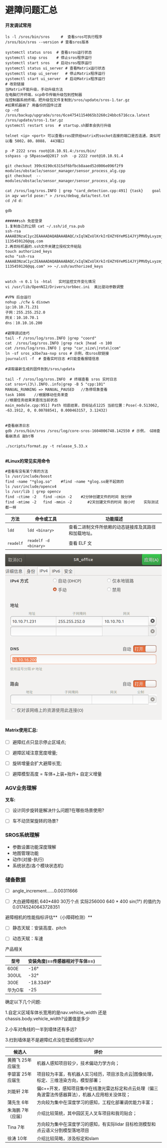 # 避障问题汇总

#### **开发调试常用**

```shell
ls -l /sros/bin/sros     #  查看sros可执行程序
/sros/bin/sros --version # 查看sros版本

systemctl status sros  # 查看sros运行状态
systemctl stop sros    # 停止sros程序运行
systemctl start sros   # 启动sros程序运行
systemctl status ui_server # 查看Matrix运行状态
systemctl stop ui_server   # 停止Matrix程序运行
systemctl start ui_server  # 启动Matrix程序运行
# 改软链接
当Matrix不能升级，手动升级方法
在电脑打开终端，scp命令传输升级包到控制器
在控制器系统终端，把升级包文件复制到/sros/update/sros-1.tar.gz
#如果机器崩了 用备份的固件过渡
cp -rd /sros/backup/upgrade/sros/6ce47541154065b3260c24bbc6716cca.latest  /sros/update/sros-1.tar.gz
systemctl restart sros  # startup.sh脚本会执行升级

telnet <ip> <port> 可以查看sros提供给matrix的socket连接的端口是否连通，类似可以看 5002，80，8088， 443端口

p -P 2222 sros root@10.10.91.4:/sros/bin/
sshpass -p SRpasswd@2017 ssh  -p 2222 root@10.10.91.4

git checkout 399c6190c6315df6bfbcb8aaed52d006e096f2f9 modules/obstacle/sensor_manager/sensor_process_alg.cpp
git checkout  -- modules/obstacle/sensor_manager/sensor_process_alg.cpp

cat /sros/log/sros.INFO | grep "card_detection.cpp:491] {task}    goal in agv world pose:" > /sros/debug_data/test.txt
cd /d d:   

gdb

######ssh 免密登录
1.复制自己的公钥 cat ~/.ssh/id_rsa.pub
ssh-rsa AAAAB3NzaC1yc2EAAAADAQABAAABAQC/xIqlWZxUlKrkIrEHZY6YeMS14JYjPMVDyLvyzmjQFt8HtTTbe0KcsTrkUSlyZt4e/GAgDiRfZBU2lTRvbbD/wSwoPUuooHJjWL7wQpBeVsLMG4QXEWrCRUV1aLo68nfyVFMieEtlUE2gWIu+xGZ7JHDGX6JZAAeVtNE87jzA3GtIN8V6Wu3hk13XYH81eF6XV+F250V8WOjUIRpiN2u0pqCBc5fKLFw+KYJvvi4X8dExEB8BrlrHOmB+7/OFx85yHppNYtYLQpX/oZFsHLF9RqcAE6SrtHlJ/6C9sB46nwzRPaoSm75qMKBFWqALwB+Oq9T6yMgbXMOpBnqaTDET 1135459126@qq.com
2.再目标机器的.ssh文件夹建立授权文件粘贴
touch authorized_keys
echo "ssh-rsa AAAAB3NzaC1yc2EAAAADAQABAAABAQC/xIqlWZxUlKrkIrEHZY6YeMS14JYjPMVDyLvyzmjQFt8HtTTbe0KcsTrkUSlyZt4e/GAgDiRfZBU2lTRvbbD/wSwoPUuooHJjWL7wQpBeVsLMG4QXEWrCRUV1aLo68nfyVFMieEtlUE2gWIu+xGZ7JHDGX6JZAAeVtNE87jzA3GtIN8V6Wu3hk13XYH81eF6XV+F250V8WOjUIRpiN2u0pqCBc5fKLFw+KYJvvi4X8dExEB8BrlrHOmB+7/OFx85yHppNYtYLQpX/oZFsHLF9RqcAE6SrtHlJ/6C9sB46nwzRPaoSm75qMKBFWqALwB+Oq9T6yMgbXMOpBnqaTDET 1135459126@qq.com" >> ~/.ssh/authorized_keys


watch -n 0.1 ls -htal   实时监控文件变化情况
vi /usr/lib/OpenNI2/Drivers/orbbec.ini  奥比驱动参数调整

#VPN 后台运行
nohup ./cfw & disown
ip:10.10.71.231
子网：255.255.252.0
网关：10.10.70.1
dns：10.10.16.200

#避障调试技巧
tail -f /sros/log/sros.INFO |grep "coord"
cat  /sros/log/sros.INFO |grep rack |head -n 100
cat /sros/log/sros.INFO | grep "car_size\|rota\|com"
ln -sf sros_a3be7aa-nxp sros # 示例，改sros软链接
journalctl -f  # 查看实时日志 #只能查看报错信息

#读取最新生成的固件到到/sros/updata

tail -f /sros/log/sros.INFO  # 终端查看 sros 实时日志
cat sros+\(3\).INFO..info|grep -B 5 "cpp:101"
MANUAL_RUNNING => MANUAL_PAUSED   //急停现象查看
task 1086    //根据移动任务来查
//根据任务结束来查找当前状态
main_module.cpp:951] Path 彻底结束，目标站点1225 当前位置：Pose(-0.513062, -63.1912, 0, 0.00788541, 0.000463157, 3.12432)


#查看崩溃日志
gdb /sros/bin/sros /sros/log/core-sros-1604006748.142550 # 示例， GDB查看崩溃点 敲bt等

./scripts/format.py -t release_5.33.x


```



**#Linux的常见实用命令**

```shell
#查看有没有某个库的方法
ls /usr/include/boost
find -name "*glog.so"    #find -name *glog.so是不起效的
ls /usr/include/opencv4
ls /usr/lib | grep opencv
find -ctime -2   find -cmin -2    #2分钟创建文件的时间 按分钟
find -mtime -2   find -mmin -2       #2天创建文件的时间 按小时    实际测试都一样
```


| 方法                | 命令或工具                            | 功能描述                                                                 |
|---------------------|---------------------------------------|--------------------------------------------------------------------------|
| `ldd`              | `ldd <binary>`                       | 查看二进制文件所依赖的动态链接库及其路径和加载地址。                     |
| `readelf`          | `readelf -d <binary>`                | 查看 ELF 文






![image-20240331120552552](std_record/image-20240331120552552.png)

#### Matrix使用汇总:

- [ ] 避障红点只显示停止区域点;

- [ ] 避障区域注意宽度增量;

- [ ] 旋转增量会扩大避障长宽;

- [ ] 避障模型高度 =  车体+上装+抬升+ 自定义增量




### AGV业务理解

**叉车:**

- [ ] 设计同步旋转是解决什么问题?在哪些场景使用?

- [ ] 车不动货架旋转的场景?

  



### SROS系统理解

- 参数设置功能深度理解
- 地图管理功能
- 动作(对接-执行)
- 系统状态(各个模块状态机)



### 储备数据

* [ ] angle\_increment......0.00311666

* [ ] 大白避障相机 640\*480 30万个点     实际256000   640 \* 400  sin(1°) 的值约为 0.01745240643728351

  

避障相机的性能指标评估\*\*（小障碍检测）\*\*

* [ ] 静态天赋：安装高度、pitch
* [ ] 动态天赋：车速



产品相关

| 型号    | 安装角度(**==传感器相对于车体==**) |      |
| ------- | ---------------------------------- | ---- |
| 600E    | -16°                               |      |
| 300UL   | -32°                               |      |
| 300E    | -18.3349°                          |      |
| 华为O车 | -25                                |      |





确定以下几个问题:

1.自定义区域车体长宽用的是nav.vehicle_width 还是chassis.body.vehicle_width?设置值是多少

2.小车对角线的一半到墙体还有多远?

3.扫到墙体是不是避障红点没在壁纸模型以内?



| 候选人             | 评价                                                         |
| ------------------ | ------------------------------------------------------------ |
| 黄腾飞 25年应届生  | 机器人感知项目较少，技术偏动力学方向；                       |
| 李碧富 25年应届生  | 项目较为丰富，有机器人实习经历，项目涉及点云\|图像处理，标定、三维渲染方向，模型部署； |
| 刘能轩 2年         | 偏c++开发，感知项目集中在线激光雷达标定和点云处理（偏三角波雷法传感器算法），机器人应用相关没体现； |
| 蒲先生 6年         | 方向较为集中在深度学习的感知，工程化部署调优能力丰富；       |
| 朱海鹏 7年（应届） | 介绍比较笼统，其中园区无人叉车项目和我司贴合；               |
| Tina 7年           | 方向较为集中在深度学习的感知，有实际lidar ⽬标检测模型和点云语义分割模型落地项目 |
| 徐涛 10年          | 介绍比较简略，涉及标定和slam                                 |



